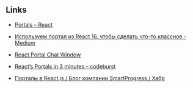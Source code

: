 <!--
 @changed 2019.06.24, 10:06
-->

## Links

- [Portals – React](https://reactjs.org/docs/portals.html)

- [Используем портал из React 16, чтобы сделать что-то классное - Medium](https://medium.com/front-stories/используем-портал-из-react-16-чтобы-сделать-что-то-классное-970c7b7ea3d7)
- [React Portal Chat Window](https://codepen.io/davidgilbertson/pen/xPVMqp?editors=0110)

- [React’s Portals in 3 minutes – codeburst](https://codeburst.io/reacts-portals-in-3-minutes-9b2efb74e9a9)
- [Порталы в React.js / Блог компании SmartProgress / Хабр](https://habr.com/ru/company/smartprogress/blog/306096/)

